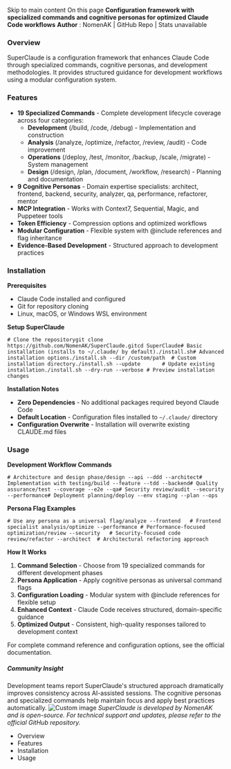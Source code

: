 Skip to main content
On this page
**Configuration framework with specialized commands and cognitive personas for optimized Claude Code workflows**
**Author** : NomenAK | GitHub Repo | Stats unavailable
### Overview​
SuperClaude is a configuration framework that enhances Claude Code through specialized commands, cognitive personas, and development methodologies. It provides structured guidance for development workflows using a modular configuration system.
### Features​
  * **19 Specialized Commands** - Complete development lifecycle coverage across four categories: 
    * **Development** (/build, /code, /debug) - Implementation and construction
    * **Analysis** (/analyze, /optimize, /refactor, /review, /audit) - Code improvement
    * **Operations** (/deploy, /test, /monitor, /backup, /scale, /migrate) - System management
    * **Design** (/design, /plan, /document, /workflow, /research) - Planning and documentation
  * **9 Cognitive Personas** - Domain expertise specialists: architect, frontend, backend, security, analyzer, qa, performance, refactorer, mentor
  * **MCP Integration** - Works with Context7, Sequential, Magic, and Puppeteer tools
  * **Token Efficiency** - Compression options and optimized workflows
  * **Modular Configuration** - Flexible system with @include references and flag inheritance
  * **Evidence-Based Development** - Structured approach to development practices


### Installation​
**Prerequisites**
  * Claude Code installed and configured
  * Git for repository cloning
  * Linux, macOS, or Windows WSL environment


**Setup SuperClaude**
```
# Clone the repositorygit clone https://github.com/NomenAK/SuperClaude.gitcd SuperClaude# Basic installation (installs to ~/.claude/ by default)./install.sh# Advanced installation options./install.sh --dir /custom/path  # Custom installation directory./install.sh --update       # Update existing installation./install.sh --dry-run --verbose # Preview installation changes
```

**Installation Notes**
  * **Zero Dependencies** - No additional packages required beyond Claude Code
  * **Default Location** - Configuration files installed to `~/.claude/` directory
  * **Configuration Overwrite** - Installation will overwrite existing CLAUDE.md files


### Usage​
**Development Workflow Commands**
```
# Architecture and design phase/design --api --ddd --architect# Implementation with testing/build --feature --tdd --backend# Quality assurance/test --coverage --e2e --qa# Security review/audit --security --performance# Deployment planning/deploy --env staging --plan --ops
```

**Persona Flag Examples**
```
# Use any persona as a universal flag/analyze --frontend   # Frontend specialist analysis/optimize --performance # Performance-focused optimization/review --security   # Security-focused code review/refactor --architect  # Architectural refactoring approach
```

**How It Works**
  1. **Command Selection** - Choose from 19 specialized commands for different development phases
  2. **Persona Application** - Apply cognitive personas as universal command flags
  3. **Configuration Loading** - Modular system with @include references for flexible setup
  4. **Enhanced Context** - Claude Code receives structured, domain-specific guidance
  5. **Optimized Output** - Consistent, high-quality responses tailored to development context


For complete command reference and configuration options, see the official documentation.
##### Community Insight
Development teams report SuperClaude's structured approach dramatically improves consistency across AI-assisted sessions. The cognitive personas and specialized commands help maintain focus and apply best practices automatically.
![Custom image](https://www.claudelog.com/img/discovery/017.png)
_SuperClaude is developed by NomenAK and is open-source. For technical support and updates, please refer to the official GitHub repository._
  * Overview
  * Features
  * Installation
  * Usage


